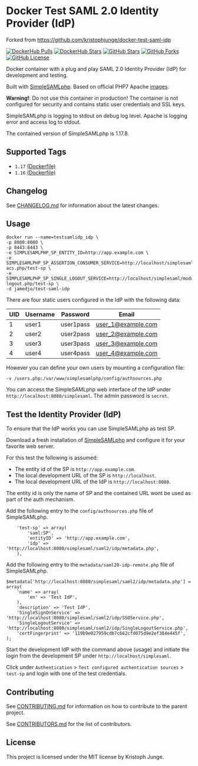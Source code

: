 # Docker Test SAML 2.0 Identity Provider (IdP)

Forked from https://github.com/kristophjunge/docker-test-saml-idp

[![DockerHub Pulls](https://img.shields.io/docker/pulls/jamedjo/test-saml-idp.svg)](https://hub.docker.com/r/jamedjo/test-saml-idp/) [![DockerHub Stars](https://img.shields.io/docker/stars/jamedjo/test-saml-idp.svg)](https://hub.docker.com/r/jamedjo/test-saml-idp/) [![GitHub Stars](https://img.shields.io/github/stars/jamedjo/docker-test-saml-idp.svg?label=github%20stars)](https://github.com/jamedjo/docker-test-saml-idp) [![GitHub Forks](https://img.shields.io/github/forks/jamedjo/docker-test-saml-idp.svg?label=github%20forks)](https://github.com/jamedjo/docker-test-saml-idp) [![GitHub License](https://img.shields.io/github/license/jamedjo/docker-test-saml-idp.svg)](https://github.com/jamedjo/docker-test-saml-idp)

Docker container with a plug and play SAML 2.0 Identity Provider (IdP) for development and testing.

Built with [SimpleSAMLphp](https://simplesamlphp.org). Based on official PHP7 Apache [images](https://hub.docker.com/_/php/).

**Warning!**: Do not use this container in production! The container is not configured for security and contains static user credentials and SSL keys.

SimpleSAMLphp is logging to stdout on debug log level. Apache is logging error and access log to stdout.

The contained version of SimpleSAMLphp is 1.17.8.


## Supported Tags

- `1.17` [(Dockerfile)](https://github.com/jamedjo/docker-test-saml-idp/blob/1.17/Dockerfile)
- `1.16` [(Dockerfile)](https://github.com/jamedjo/docker-test-saml-idp/blob/1.16/Dockerfile)


## Changelog

See [CHANGELOG.md](https://github.com/jamedjo/docker-test-saml-idp/blob/master/docs/CHANGELOG.md) for information about the latest changes.


## Usage

```
docker run --name=testsamlidp_idp \
-p 8080:8080 \
-p 8443:8443 \
-e SIMPLESAMLPHP_SP_ENTITY_ID=http://app.example.com \
-e SIMPLESAMLPHP_SP_ASSERTION_CONSUMER_SERVICE=http://localhost/simplesaml/module.php/saml/sp/saml2-acs.php/test-sp \
-e SIMPLESAMLPHP_SP_SINGLE_LOGOUT_SERVICE=http://localhost/simplesaml/module.php/saml/sp/saml2-logout.php/test-sp \
-d jamedjo/test-saml-idp
```

There are four static users configured in the IdP with the following data:

| UID | Username | Password | Email |
|---|---|---|---|
| 1 | user1 | user1pass | user_1@example.com |
| 2 | user2 | user2pass | user_2@example.com |
| 3 | user3 | user3pass | user_3@example.com |
| 4 | user4 | user4pass | user_4@example.com |

However you can define your own users by mounting a configuration file:

```
-v /users.php:/var/www/simplesamlphp/config/authsources.php
```

You can access the SimpleSAMLphp web interface of the IdP under `http://localhost:8080/simplesaml`. The admin password is `secret`.


## Test the Identity Provider (IdP)

To ensure that the IdP works you can use SimpleSAMLphp as test SP.

Download a fresh installation of [SimpleSAMLphp](https://simplesamlphp.org) and configure it for your favorite web server.

For this test the following is assumed:
- The entity id of the SP is `http://app.example.com`.
- The local development URL of the SP is `http://localhost`.
- The local development URL of the IdP is `http://localhost:8080`.

The entity id is only the name of SP and the contained URL wont be used as part of the auth mechanism.

Add the following entry to the `config/authsources.php` file of SimpleSAMLphp.
```
    'test-sp' => array(
        'saml:SP',
        'entityID' => 'http://app.example.com',
        'idp' => 'http://localhost:8080/simplesaml/saml2/idp/metadata.php',
    ),
```

Add the following entry to the `metadata/saml20-idp-remote.php` file of SimpleSAMLphp.
```
$metadata['http://localhost:8080/simplesaml/saml2/idp/metadata.php'] = array(
    'name' => array(
        'en' => 'Test IdP',
    ),
    'description' => 'Test IdP',
    'SingleSignOnService' => 'http://localhost:8080/simplesaml/saml2/idp/SSOService.php',
    'SingleLogoutService' => 'http://localhost:8080/simplesaml/saml2/idp/SingleLogoutService.php',
    'certFingerprint' => '119b9e027959cdb7c662cfd075d9e2ef384e445f',
);
```

Start the development IdP with the command above (usage) and initiate the login from the development SP under `http://localhost/simplesaml`.

Click under `Authentication` > `Test configured authentication sources` > `test-sp` and login with one of the test credentials.


## Contributing

See [CONTRIBUTING.md](https://github.com/kristophjunge/docker-test-saml-idp/blob/master/docs/CONTRIBUTING.md) for information on how to contribute to the parent project.

See [CONTRIBUTORS.md](https://github.com/kristophjunge/docker-test-saml-idp/blob/master/docs/CONTRIBUTORS.md) for the list of contributors.


## License

This project is licensed under the MIT license by Kristoph Junge.
